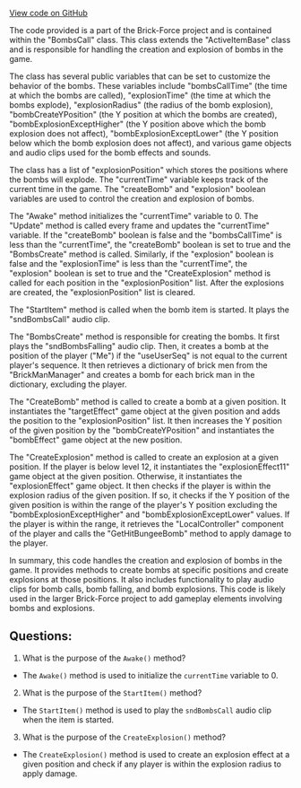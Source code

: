 [View code on GitHub](https://github.com/TieHaxJan/Brick-Force/Assembly-CSharp\BombsCall.cs)

The code provided is a part of the Brick-Force project and is contained within the "BombsCall" class. This class extends the "ActiveItemBase" class and is responsible for handling the creation and explosion of bombs in the game.

The class has several public variables that can be set to customize the behavior of the bombs. These variables include "bombsCallTime" (the time at which the bombs are called), "explosionTime" (the time at which the bombs explode), "explosionRadius" (the radius of the bomb explosion), "bombCreateYPosition" (the Y position at which the bombs are created), "bombExplosionExceptHigher" (the Y position above which the bomb explosion does not affect), "bombExplosionExceptLower" (the Y position below which the bomb explosion does not affect), and various game objects and audio clips used for the bomb effects and sounds.

The class has a list of "explosionPosition" which stores the positions where the bombs will explode. The "currentTime" variable keeps track of the current time in the game. The "createBomb" and "explosion" boolean variables are used to control the creation and explosion of bombs.

The "Awake" method initializes the "currentTime" variable to 0. The "Update" method is called every frame and updates the "currentTime" variable. If the "createBomb" boolean is false and the "bombsCallTime" is less than the "currentTime", the "createBomb" boolean is set to true and the "BombsCreate" method is called. Similarly, if the "explosion" boolean is false and the "explosionTime" is less than the "currentTime", the "explosion" boolean is set to true and the "CreateExplosion" method is called for each position in the "explosionPosition" list. After the explosions are created, the "explosionPosition" list is cleared.

The "StartItem" method is called when the bomb item is started. It plays the "sndBombsCall" audio clip.

The "BombsCreate" method is responsible for creating the bombs. It first plays the "sndBombsFalling" audio clip. Then, it creates a bomb at the position of the player ("Me") if the "useUserSeq" is not equal to the current player's sequence. It then retrieves a dictionary of brick men from the "BrickManManager" and creates a bomb for each brick man in the dictionary, excluding the player.

The "CreateBomb" method is called to create a bomb at a given position. It instantiates the "targetEffect" game object at the given position and adds the position to the "explosionPosition" list. It then increases the Y position of the given position by the "bombCreateYPosition" and instantiates the "bombEffect" game object at the new position.

The "CreateExplosion" method is called to create an explosion at a given position. If the player is below level 12, it instantiates the "explosionEffect11" game object at the given position. Otherwise, it instantiates the "explosionEffect" game object. It then checks if the player is within the explosion radius of the given position. If so, it checks if the Y position of the given position is within the range of the player's Y position excluding the "bombExplosionExceptHigher" and "bombExplosionExceptLower" values. If the player is within the range, it retrieves the "LocalController" component of the player and calls the "GetHitBungeeBomb" method to apply damage to the player.

In summary, this code handles the creation and explosion of bombs in the game. It provides methods to create bombs at specific positions and create explosions at those positions. It also includes functionality to play audio clips for bomb calls, bomb falling, and bomb explosions. This code is likely used in the larger Brick-Force project to add gameplay elements involving bombs and explosions.
## Questions: 
 1. What is the purpose of the `Awake()` method?
- The `Awake()` method is used to initialize the `currentTime` variable to 0.

2. What is the purpose of the `StartItem()` method?
- The `StartItem()` method is used to play the `sndBombsCall` audio clip when the item is started.

3. What is the purpose of the `CreateExplosion()` method?
- The `CreateExplosion()` method is used to create an explosion effect at a given position and check if any player is within the explosion radius to apply damage.
